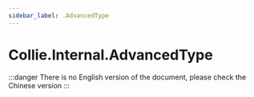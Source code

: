 ```yaml
---
sidebar_label: .AdvancedType
---
```


# Collie.Internal.AdvancedType

:::danger
There is no English version of the document, please check the Chinese version
:::
